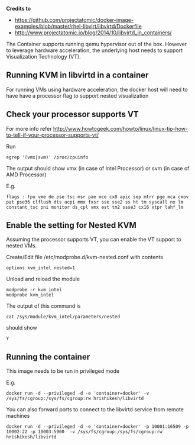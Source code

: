 **Credits to** 
 - https://github.com/projectatomic/docker-image-examples/blob/master/rhel-libvirt/libvirtd/Dockerfile
 - http://www.projectatomic.io/blog/2014/10/libvirtd_in_containers/

The Container supports running qemu hypervisor out of the box. However to leverage hardware acceleration, the underlying host needs to support Visualization Technology (VT).

**Running KVM in libvirtd in a container**
------------------------------------------

For running VMs using hardware acceleration, the docker host will need to have have a processor flag to support nested visualization

Check your processor supports VT
--------------------------------
For more info refer http://www.howtogeek.com/howto/linux/linux-tip-how-to-tell-if-your-processor-supports-vt/

Run
```
egrep '(vmx|svm)' /proc/cpuinfo
```

The output should show vmx (in case of Intel Processor) or svm (in case of AMD Processor)

E.g.

    flags : fpu vme de pse tsc msr pae mce cx8 apic sep mtrr pge mca cmov pat pse36 clflush dts acpi mmx fxsr sse sse2 ss ht tm syscall nx lm constant_tsc pni monitor ds_cpl vmx est tm2 ssse3 cx16 xtpr lahf_lm


Enable the setting for Nested KVM
----------------------------------
Assuming the processor supports VT, you can enable the VT support to nested VMs.

Create/Edit file /etc/modprobe.d/kvm-nested.conf with contents

    options kvm_intel nested=1

Unload and reload the module
```
modprobe -r kvm_intel
modprobe kvm_intel
```    

The output of this command is 
```
cat /sys/module/kvm_intel/parameters/nested
```
should show

    Y

Running the container
----------------------------------
This image needs to be run in privileged mode

E.g.
```
docker run -d --privileged -d -e 'container=docker' -v /sys/fs/cgroup:/sys/fs/cgroup:rw hrishikesh/libvirtd
```
You can also forward ports to connect to the libvirtd service from remote machines
```
docker run -d --privileged -d -e 'container=docker' -p 10001:16509 -p 10002:22 -p 10003:5900  -v /sys/fs/cgroup:/sys/fs/cgroup:rw hrishikesh/libvirtd
```

